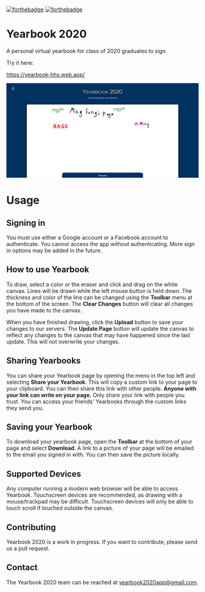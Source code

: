 [![forthebadge](https://forthebadge.com/images/badges/made-with-javascript.svg)](https://forthebadge.com) [![forthebadge](https://forthebadge.com/images/badges/uses-html.svg)](https://forthebadge.com)
# Yearbook 2020
A personal virtual yearbook for class of 2020 graduates to sign.

Try it here:

https://yearbook-hhs.web.app/

![Demo Image](https://github.com/evilpegasus/Yearbook/blob/master/demo.PNG)

# Usage

## Signing in
You must use either a Google account or a Facebook account to authenticate. You cannot access the app without authenticating. More sign in options may be added in the future.

## How to use Yearbook
To draw, select a color or the eraser and click and drag on the white canvas. Lines will be drawn while the left mouse button is held down. The thickness and color of the line can be changed using the **Toolbar** menu at the bottom of the screen. The **Clear Changes** button will clear all changes you have made to the canvas.

When you have finished drawing, click the **Upload** button to save your changes to our servers. The **Update Page** button will update the canvas to reflect any changes to the canvas that may have happened since the last update. This will not overwrite your changes.

## Sharing Yearbooks
You can share your Yearbook page by opening the menu in the top left and selecting **Share your Yearbook**. This will copy a custom link to your page to your clipboard. You can then share this link with other people. **Anyone with your link can write on your page.** Only share your link with people you trust. You can access your friends' Yearbooks through the custom links they send you.

## Saving your Yearbook  
To download your yearbook page, open the **Toolbar** at the bottom of your page and select **Download**. A link to a picture of your page will be emailed to the email you signed in with. You can then save the picture locally.

## Supported Devices  
Any computer running a modern web browser will be able to access Yearbook. Touchscreen devices are recommended, as drawing with a mouse/trackpad may be difficult. Touchscreen devices will only be able to touch scroll if touched outside the canvas.

## Contributing  
Yearbook 2020 is a work in progress. If you want to contribute, please send us a pull request.

## Contact
The Yearbook 2020 team can be reached at yearbook2020app@gmail.com.
